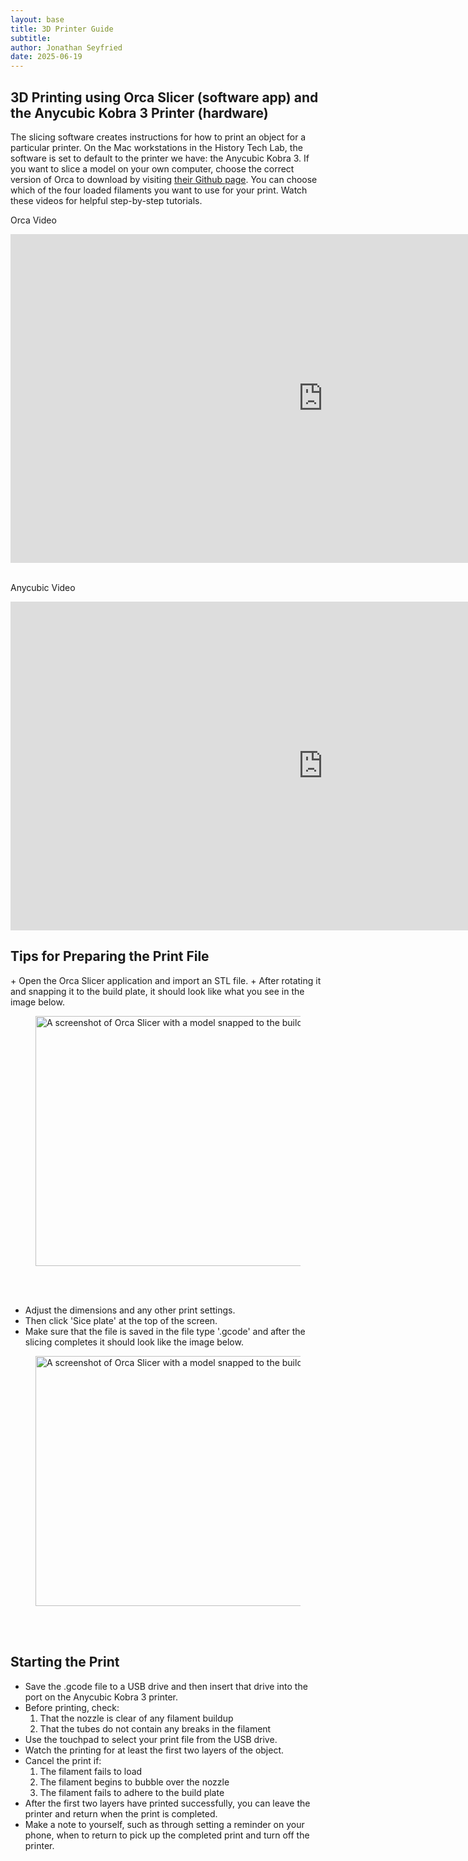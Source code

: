 ```yaml
---
layout: base
title: 3D Printer Guide
subtitle: 
author: Jonathan Seyfried
date: 2025-06-19
---
```



<h2>3D Printing using Orca Slicer (software app) and the Anycubic Kobra 3 Printer (hardware)</h2>

<p>The slicing software creates instructions for how to print an object for a particular printer. On the Mac workstations in the History Tech Lab, the software is set to default to the printer we have: the Anycubic Kobra 3. If you want to slice a model on your own computer, choose the correct version of Orca to download by visiting <a href="https://github.com/SoftFever/OrcaSlicer/releases">their Github page</a>. You can choose which of the four loaded filaments you want to use for your print. Watch these videos for helpful step-by-step tutorials.</p>

<p>Orca Video</p>
<iframe width="1000" height="526" src="https://www.youtube.com/embed/cquTCpz1V74" title="Orca Slicer getting started guide: A slicer for all of your 3D printers" frameborder="0" allow="accelerometer; autoplay; clipboard-write; encrypted-media; gyroscope; picture-in-picture; web-share" referrerpolicy="strict-origin-when-cross-origin" allowfullscreen></iframe><br><br>

<p>Anycubic Video</p>
<iframe width="1000" height="526" src="https://www.youtube.com/embed/2CurchA4HT8" title="AnyCubic Tries Multicolor: The AnyCubic Kobra 3 Combo" frameborder="0" allow="accelerometer; autoplay; clipboard-write; encrypted-media; gyroscope; picture-in-picture; web-share" referrerpolicy="strict-origin-when-cross-origin" allowfullscreen></iframe>

<h2>Tips for Preparing the Print File</h2>
+ Open the Orca Slicer application and import an STL file. 
+ After rotating it and snapping it to the build plate, it should look like what you see in the image below.
<figure>
    <img src="../assets/images/Orca-slicer1.png"
         alt="A screenshot of Orca Slicer with a model snapped to the build plate." class="img-left" width="700" height="400">
</figure><br><br>

+ Adjust the dimensions and any other print settings.
+ Then click 'Sice plate' at the top of the screen.<br>
+ Make sure that the file is saved in the file type '.gcode' and after the slicing completes it should look like the image below.
<figure>
    <img src="../assets/images/Orca-slicer2.png"
         alt="A screenshot of Orca Slicer with a model snapped to the build plate." width="700" height="400">
</figure><br><br>

<h2>Starting the Print</h2>

+ Save the .gcode file to a USB drive and then insert that drive into the port on the Anycubic Kobra 3 printer. 
+ Before printing, check:
  1. That the nozzle is clear of any filament buildup
  2. That the tubes do not contain any breaks in the filament
+ Use the touchpad to select your print file from the USB drive.
+ Watch the printing for at least the first two layers of the object.
+ Cancel the print if:
  1. The filament fails to load
  2. The filament begins to bubble over the nozzle
  3. The filament fails to adhere to the build plate
+ After the first two layers have printed successfully, you can leave the printer and return when the print is completed.
+ Make a note to yourself, such as through setting a reminder on your phone, when to return to pick up the completed print and turn off the printer. 
